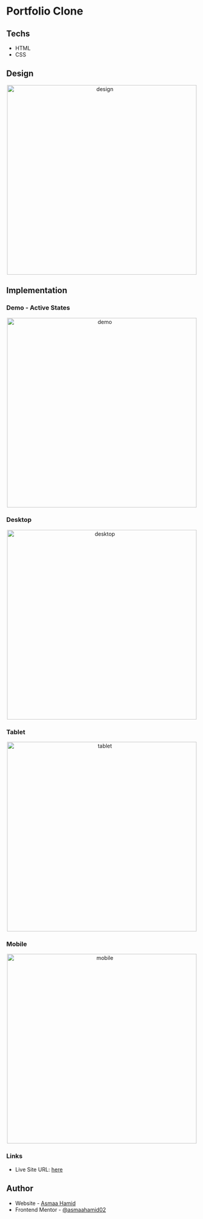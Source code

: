 # Portfolio Clone

## Techs
<ul>
  <li>HTML</li>
  <li>CSS</li>
</ul>

## Design

<p align="center">
  <img src="./assets/readme/design.jpeg" alt="design" width="500px">
</p>

## Implementation

### Demo - Active States

<p align="center">
  <img src="./assets/readme/demo.gif" alt="demo" width="500px">
  </p>
  
### Desktop

<p align="center">
  <img src="./assets/readme/desktop.png" alt="desktop" width="500px">

</p>

### Tablet

<p align="center">
  <img src="./assets/readme/tablet.png" alt="tablet" width="500px">
  </p>

### Mobile

<p align="center">
  <img src="./assets/readme/mobile.png" alt="mobile" width="500px">
  </p>

### Links

- Live Site URL: [here](https://asmaahamid02.github.io/portfolio-clone/)

## Author

- Website - [Asmaa Hamid](https://linktr.ee/asmaahamid02)
- Frontend Mentor - [@asmaahamid02](https://www.frontendmentor.io/profile/asmaahamid02)
